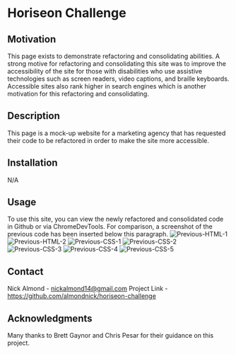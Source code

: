 # Horiseon Challenge

## Motivation

This page exists to demonstrate refactoring and consolidating abilities. A strong motive for refactoring and consolidating this site was to improve the accessibility of the site for those with disabilities who use assistive technologies such as screen readers, video captions, and braille keyboards. Accessible sites also rank higher in search engines which is another motivation for this refactoring and consolidating.

## Description

This page is a mock-up website for a marketing agency that has requested their code to be refactored in order to make the site more accessible. 

## Installation

N/A

## Usage

To use this site, you can view the newly refactored and consolidated code in Github or via ChromeDevTools. For comparison, a screenshot of the previous code has been inserted below this paragraph.
![Previous-HTML-1](https://github.com/almondnick/horiseon-challenge/assets/143033339/c4f7c725-4b90-42d1-8e11-b7246778d068)
![Previous-HTML-2](https://github.com/almondnick/horiseon-challenge/assets/143033339/49093c47-0971-456f-9bfd-97b6ecfce870)
![Previous-CSS-1](https://github.com/almondnick/horiseon-challenge/assets/143033339/c5af4614-807c-4772-a2e0-2c1edc033024)
![Previous-CSS-2](https://github.com/almondnick/horiseon-challenge/assets/143033339/09637bb9-4ca3-4d15-850e-11df06edec0b)
![Previous-CSS-3](https://github.com/almondnick/horiseon-challenge/assets/143033339/b5c52839-72ec-4e6c-b6e1-0a72b0871e66)
![Previous-CSS-4](https://github.com/almondnick/horiseon-challenge/assets/143033339/3739b3aa-7e9a-41dc-9c66-674ad4ab828e)
![Previous-CSS-5](https://github.com/almondnick/horiseon-challenge/assets/143033339/7812651b-2b74-4aee-bb5c-9e2008957c7f)

## Contact

Nick Almond - nickalmond14@gmail.com
Project Link - https://github.com/almondnick/horiseon-challenge

## Acknowledgments

Many thanks to Brett Gaynor and Chris Pesar for their guidance on this project.

